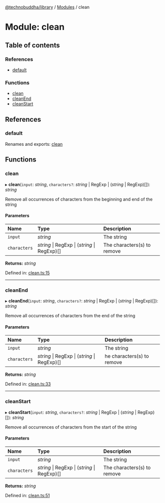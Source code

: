 [@technobuddha/library](../../README.md) / [Modules](../Modules.md) / clean

# Module: clean

## Table of contents

### References

- [default](clean.md#default)

### Functions

- [clean](clean.md#clean)
- [cleanEnd](clean.md#cleanend)
- [cleanStart](clean.md#cleanstart)

## References

### default

Renames and exports: [clean](clean.md#clean)

## Functions

### clean

▸ **clean**(`input`: *string*, `characters?`: *string* \| RegExp \| (*string* \| RegExp)[]): *string*

Remove all occurrences of characters from the beginning and end of the string

#### Parameters

| Name | Type | Description |
| :------ | :------ | :------ |
| `input` | *string* | The string |
| `characters` | *string* \| RegExp \| (*string* \| RegExp)[] | The characters(s) to remove |

**Returns:** *string*

Defined in: [clean.ts:15](../../src/clean.ts#L15)

___

### cleanEnd

▸ **cleanEnd**(`input`: *string*, `characters?`: *string* \| RegExp \| (*string* \| RegExp)[]): *string*

Remove all occurrences of characters from the end of the string

#### Parameters

| Name | Type | Description |
| :------ | :------ | :------ |
| `input` | *string* | The string |
| `characters` | *string* \| RegExp \| (*string* \| RegExp)[] | he characters(s) to remove |

**Returns:** *string*

Defined in: [clean.ts:33](../../src/clean.ts#L33)

___

### cleanStart

▸ **cleanStart**(`input`: *string*, `characters?`: *string* \| RegExp \| (*string* \| RegExp)[]): *string*

Remove all occurrences of characters from the start of the string

#### Parameters

| Name | Type | Description |
| :------ | :------ | :------ |
| `input` | *string* | The string |
| `characters` | *string* \| RegExp \| (*string* \| RegExp)[] | The characters(s) to remove |

**Returns:** *string*

Defined in: [clean.ts:51](../../src/clean.ts#L51)
